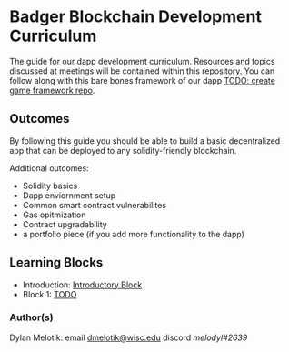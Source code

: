 # Badger Blockchain Development Curriculum
The guide for our dapp development curriculum. Resources and topics discussed at meetings will be contained within this repository. You can follow along with this bare bones framework of our dapp [TODO: create game framework repo]().

## Outcomes
By following this guide you should be able to build a basic decentralized app that can be deployed to any solidity-friendly blockchain.  

Additional outcomes:  
- Solidity basics
- Dapp enviornment setup
- Common smart contract vulnerabilites
- Gas opitmization
- Contract upgradability
- a portfolio piece (if you add more functionality to the dapp)

## Learning Blocks
+ Introduction: [Introductory Block](https://github.com/badgerblockchain/development-guide/blob/main/introduction.md)
+ Block 1: [TODO]()


### Author(s)
Dylan Melotik: email <dmelotik@wisc.edu> discord *melodyl#2639*    
